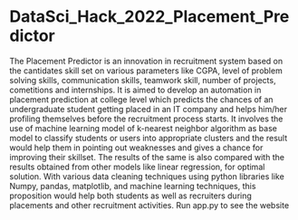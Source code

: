 # DataSci_Hack_2022_Placement_Predictor
 
The Placement Predictor is an innovation in recruitment system based on the cantidates skill set on various parameters like CGPA, level of problem solving skills, communication skills, teamwork skill, number of projects, cometitions and internships. It is aimed to develop an automation in placement prediction at college level which predicts the chances of an undergraduate student getting placed in an IT company and helps him/her profiling themselves before the recruitment process starts. It involves the use of machine learning model of k-nearest neighbor algorithm as base model to classify students or users into appropriate clusters and the result would help them in pointing out weaknesses and gives a chance for improving their skillset. The results of the same is also compared with the results obtained from other models like linear regression, for optimal solution. With various data cleaning techniques using python libraries like Numpy, pandas, matplotlib, and machine learning techniques, this proposition would help both students as well as recruiters during placements and other recruitment activities.
Run app.py to see the website
